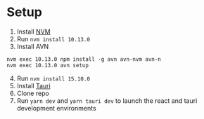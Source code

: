 # Setup

1. Install [NVM](https://github.com/nvm-sh/nvm#installing-and-updating)
2. Run `nvm install 10.13.0`
3. Install AVN

```
nvm exec 10.13.0 npm install -g avn avn-nvm avn-n
nvm exec 10.13.0 avn setup
```
4. Run `nvm install 15.10.0`
5. Install [Tauri](https://tauri.studio/en/docs/getting-started/intro#setting-up-your-environment)
6. Clone repo
7. Run `yarn dev` and `yarn tauri dev` to launch the react and tauri development environments 
